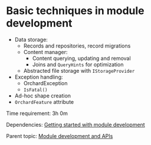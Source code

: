 # Basic techniques in module development

- Data storage:
  - Records and repositories, record migrations
  - Content manager:
    - Content querying, updating and removal
    - Joins and `QueryHints` for optimization
  - Abstracted file storage with `IStorageProvider`
- Exception handling:
  - OrchardException
  - `IsFatal()`
- Ad-hoc shape creation
- `OrchardFeature` attribute

Time requirement: 3h 0m

Dependencies: [Getting started with module development](GettingStartedWithModuleDevelopment)

Parent topic: [Module development and APIs](./)
